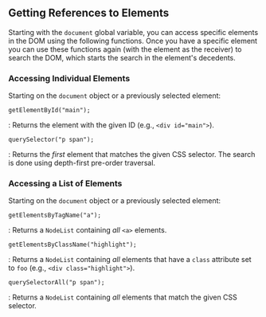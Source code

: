 ## Getting References to Elements

<div class="notes">

Starting with the `document` global variable, you can access specific
elements in the DOM using the following functions.  Once you have a
specific element you can use these functions again (with the element
as the receiver) to search the DOM, which starts the search in the
element's decedents.

</div>

### Accessing Individual Elements

Starting on the `document` object or a previously selected element:

`getElementById("main");`

  : Returns the element with the given ID (e.g., `<div id="main">`).

`querySelector("p span");`

  : Returns the *first* element that matches the given CSS selector.
    The search is done using depth-first pre-order traversal.

### Accessing a List of Elements

Starting on the `document` object or a previously selected element:

`getElementsByTagName("a");`

  : Returns a `NodeList` containing *all* `<a>` elements.

`getElementsByClassName("highlight");`

  : Returns a `NodeList` containing *all* elements that have a `class`
    attribute set to `foo` (e.g., `<div class="highlight">`).

`querySelectorAll("p span");`

  : Returns a `NodeList` containing *all* elements that match the given
    CSS selector.

